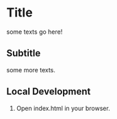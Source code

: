 # Title

some texts go here!

## Subtitle

some more texts.

## Local Development

1. Open index.html in your browser.
